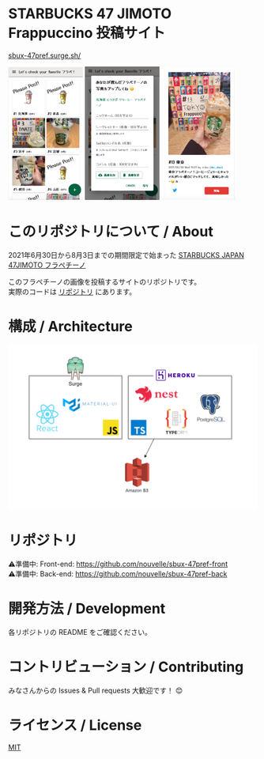 # STARBUCKS 47 JIMOTO Frappuccino 投稿サイト
[sbux-47pref.surge.sh/](sbux-47pref.surge.sh/)  

<img src="./image/img1.png" alt="トップページ" width="30%"> <img src="./image/img2.png" alt="投稿ページ" width="30%"> <img src="./image/img3.png" alt="個別ページ" width="30%">

# このリポジトリについて / About
2021年6月30日から8月3日までの期間限定で始まった [STARBUCKS JAPAN 47JIMOTO フラペチーノ](https://www.starbucks.co.jp/cafe/jimoto_frappuccino/)  

このフラペチーノの画像を投稿するサイトのリポジトリです。  
実際のコードは [リポジトリ](https://github.com/nouvelle/sbux-47pref#リポジトリ) にあります。

# 構成 / Architecture
![Architecture](/image/architecture.png)

# リポジトリ
⚠️準備中: Front-end: https://github.com/nouvelle/sbux-47pref-front  
⚠️準備中: Back-end: https://github.com/nouvelle/sbux-47pref-back  

# 開発方法 / Development
各リポジトリの README をご確認ください。


# コントリビューション / Contributing
みなさんからの Issues & Pull requests 大歓迎です！ 😊

# ライセンス / License
[MIT](https://choosealicense.com/licenses/mit/)


